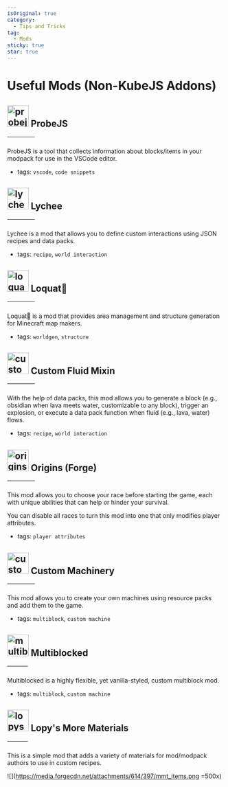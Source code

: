 ```yaml
---
isOriginal: true
category:
  - Tips and Tricks
tag:
  - Mods
sticky: true
star: true
---
```


# Useful Mods (Non-KubeJS Addons)

## ![probejs-icon] ProbeJS

|<BadgeCurseForge path="mc-mods/probejs" name="ProbeJS" />|<BadgeModrinth path="mod/probejs" name="ProbeJS" />|<BadgeGithub path="Prunoideae/ProbeJS" name="ProbeJS" />|<BadgeWiki path="https://github.com/Prunoideae/ProbeJS/wiki/" name="ProbeJS" />|
|---|---|---|---|

ProbeJS is a tool that collects information about blocks/items in your modpack for use in the VSCode editor.

- tags: `vscode`, `code snippets`

## ![lychee-icon] Lychee

|<BadgeCurseForge path="mc-mods/lychee" name="Lychee" />|<BadgeModrinth path="mod/lychee" name="Lychee" />|<BadgeGithub path="Snownee/Lychee" name="Lychee" />|<BadgeWiki path="https://lycheetweaker.readthedocs.io/" name="Lychee" />|
|---|---|---|---|

Lychee is a mod that allows you to define custom interactions using JSON recipes and data packs.

- tags: `recipe`, `world interaction`

## ![loquat-icon] Loquat🧩

|<BadgeCurseForge path="mc-mods/loquat" name="Loquat" />|<BadgeModrinth path="mod/loquat" name="Loquat" />|<BadgeGithub path="Snownee/Loquat" name="Loquat" />|<BadgeWiki path="https://loquat.readthedocs.io/" name="Loquat" />|
|---|---|---|---|

Loquat🧩 is a mod that provides area management and structure generation for Minecraft map makers.

- tags: `worldgen`, `structure`

## ![custom_fluid_mixin-icon] Custom Fluid Mixin

|<BadgeCurseForge path="mc-mods/custom-fluid-mixin" name="Custom Fluid Mixin" />|<BadgeModrinth path="mod/custom-fluid-mixin" name="Custom Fluid Mixin" />|<BadgeGithub path="Insane96/CustomFluidMixin" name="Custom Fluid Mixin" />|<BadgeWiki path="https://github.com/Insane96/CustomFluidMixin/wiki" name="Custom Fluid Mixin" />|
|---|---|---|---|

With the help of data packs, this mod allows you to generate a block (e.g., obsidian when lava meets water, customizable to any block), trigger an explosion, or execute a data pack function when fluid (e.g., lava, water) flows.

- tags: `recipe`, `world interaction`

## ![origins_forge-icon] Origins (Forge)

|<BadgeCurseForge path="mc-mods/origins-forge" name="Origins (Forge)" />|<BadgeModrinth path="mod/origins-forge" name="Origins (Forge)" />|<BadgeGithub path="EdwinMindcraft/origins-forge" name="Origins (Forge)" />|<BadgeWiki path="https://origins.readthedocs.io/" name="Origins (Forge)" />|
|---|---|---|---|

This mod allows you to choose your race before starting the game, each with unique abilities that can help or hinder your survival.

You can disable all races to turn this mod into one that only modifies player attributes.

- tags: `player attributes`

## ![custom_machinery-icon] Custom Machinery

|<BadgeCurseForge path="mc-mods/custom-machinery" name="Custom Machinery" />|<BadgeModrinth path="mod/custom-machinery" name="Custom Machinery" />|<BadgeGithub path="Frinn38/Custom-Machinery" name="Custom Machinery" />|<BadgeWiki path="https://frinn.gitbook.io/" name="Custom Machinery" />|
|---|---|---|---|

This mod allows you to create your own machines using resource packs and add them to the game.

- tags: `multiblock`, `custom machine`

## ![multiblocked-icon] Multiblocked

|<BadgeCurseForge path="mc-mods/multiblocked" name="Multiblocked" />|<BadgeGithub path="Low-Drag-MC/Multiblocked/" name="Multiblocked" />|<BadgeWiki path="https://github.com/Low-Drag-MC/Multiblocked/wiki" name="Multiblocked" />|
|---|---|---|

Multiblocked is a highly flexible, yet vanilla-styled, custom multiblock mod.

- tags: `multiblock`, `custom machine`

## ![lopys_more_materials-icon] Lopy's More Materials

|<BadgeCurseForge path="mc-mods/morematerials" name="Lopy's More Materials" />|<BadgeModrinth path="mod/morematerials" name="Lopy's More Materials" />|<BadgeGithub path="LopyLuna/morematerials" name="Lopy's More Materials" />|
|---|---|---|

This is a simple mod that adds a variety of materials for mod/modpack authors to use in custom recipes.

![](https://media.forgecdn.net/attachments/614/397/mmt_items.png =500x)

<style>
  h2 img {
    width: 50px;
  }
</style>

[probejs-icon]: https://media.forgecdn.net/avatars/thumbnails/627/854/256/256/638023501582537889_animated.gif
[lychee-icon]: https://media.forgecdn.net/avatars/thumbnails/776/320/256/256/638118255660308535.png
[loquat-icon]: https://media.forgecdn.net/avatars/thumbnails/837/324/256/256/638230462094452771.png
[custom_fluid_mixin-icon]: https://media.forgecdn.net/avatars/thumbnails/514/587/256/256/637835764950311826.png
[origins_forge-icon]: https://media.forgecdn.net/avatars/thumbnails/373/582/256/256/637546267631048138.png
[custom_machinery-icon]: https://media.forgecdn.net/avatars/thumbnails/380/902/256/256/637563347249192471.png
[multiblocked-icon]: https://media.forgecdn.net/avatars/thumbnails/523/990/256/256/637844791382914421.png
[lopys_more_materials-icon]: https://media.forgecdn.net/avatars/thumbnails/802/218/256/256/638166724734926117.png